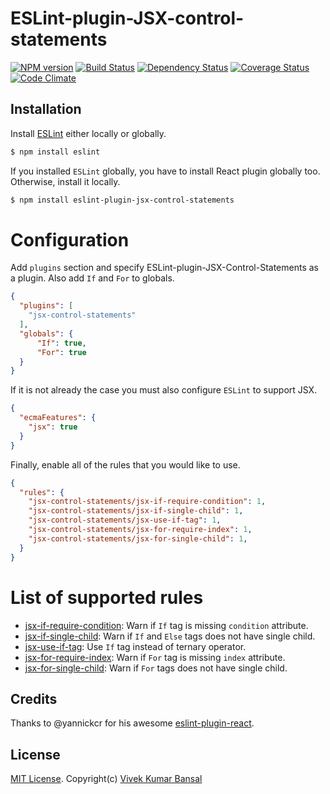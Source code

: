 # ESLint-plugin-JSX-control-statements

[![NPM version][npm-image]][npm-url] [![Build Status][travis-image]][travis-url] [![Dependency Status][deps-image]][deps-url] [![Coverage Status][coverage-image]][coverage-url] [![Code Climate][climate-image]][climate-url]

## Installation

Install [ESLint](https://www.github.com/eslint/eslint) either locally or globally.

```sh
$ npm install eslint
```

If you installed `ESLint` globally, you have to install React plugin globally too. Otherwise, install it locally.

```sh
$ npm install eslint-plugin-jsx-control-statements
```

# Configuration

Add `plugins` section and specify ESLint-plugin-JSX-Control-Statements as a plugin.
Also add `If` and `For` to globals.

```json
{
  "plugins": [
    "jsx-control-statements"
  ],
  "globals": {
      "If": true,
      "For": true
  }
}
```

If it is not already the case you must also configure `ESLint` to support JSX.

```json
{
  "ecmaFeatures": {
    "jsx": true
  }
}
```

Finally, enable all of the rules that you would like to use.

```json
{
  "rules": {
    "jsx-control-statements/jsx-if-require-condition": 1,
    "jsx-control-statements/jsx-if-single-child": 1,
    "jsx-control-statements/jsx-use-if-tag": 1,
    "jsx-control-statements/jsx-for-require-index": 1,
    "jsx-control-statements/jsx-for-single-child": 1,
  }
}
```

# List of supported rules

* [jsx-if-require-condition](docs/rules/jsx-if-require-condition.md): Warn if `If` tag is missing `condition` attribute.
* [jsx-if-single-child](docs/rules/jsx-if-single-child.md): Warn if `If` and `Else` tags does not have single child.
* [jsx-use-if-tag](docs/rules/jsx-use-if-tag.md): Use `If` tag instead of ternary operator.
* [jsx-for-require-index](docs/rules/jsx-for-require-index.md): Warn if `For` tag is missing `index` attribute.
* [jsx-for-single-child](docs/rules/jsx-for-single-child.md): Warn if `For` tags does not have single child.

## Credits
Thanks to @yannickcr for his awesome [eslint-plugin-react](https://github.com/yannickcr/eslint-plugin-react).

## License

[MIT License](http://www.opensource.org/licenses/mit-license.php). Copyright(c) [Vivek Kumar Bansal](http://vkbansal.me/)


[npm-url]: https://npmjs.org/package/eslint-plugin-jsx-control-statements
[npm-image]: http://img.shields.io/npm/v/eslint-plugin-jsx-control-statements.svg?style=flat-square

[travis-url]: https://travis-ci.org/vkbansal/eslint-plugin-jsx-control-statements
[travis-image]: http://img.shields.io/travis/vkbansal/eslint-plugin-jsx-control-statements/master.svg?style=flat-square

[deps-url]: https://david-dm.org/vkbansal/eslint-plugin-jsx-control-statements
[deps-image]: https://img.shields.io/david/dev/vkbansal/eslint-plugin-jsx-control-statements.svg?style=flat-square

[coverage-url]: https://coveralls.io/r/vkbansal/eslint-plugin-jsx-control-statements?branch=master
[coverage-image]: http://img.shields.io/coveralls/vkbansal/eslint-plugin-jsx-control-statements/master.svg?style=flat-square

[climate-url]: https://codeclimate.com/github/vkbansal/eslint-plugin-jsx-control-statements
[climate-image]: http://img.shields.io/codeclimate/github/vkbansal/eslint-plugin-jsx-control-statements.svg?style=flat-square
